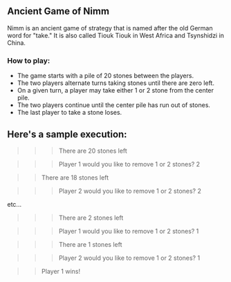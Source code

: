 ## Ancient Game of Nimm

Nimm is an ancient game of strategy that is named after the old German word for "take." It is also called Tiouk Tiouk in West Africa and Tsynshidzi in China.

### How to play: 
- The game starts with a pile of 20 stones between the players.
- The two players alternate turns taking stones until there are zero left.
- On a given turn, a player may take either 1 or 2 stone from the center pile.
- The two players continue until the center pile has run out of stones.
- The last player to take a stone loses.

## Here's a sample execution:

>>> There are 20 stones left

>>> Player 1 would you like to remove 1 or 2 stones? 2

>> There are 18 stones left

>>> Player 2 would you like to remove 1 or 2 stones? 2

etc...

>>> There are 2 stones left

>>> Player 1 would you like to remove 1 or 2 stones? 1

>>> There are 1 stones left

>>> Player 2 would you like to remove 1 or 2 stones? 1

>> Player 1 wins!
